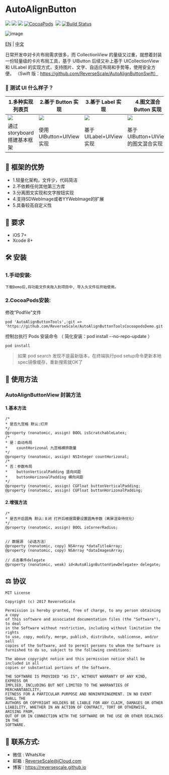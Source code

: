 # AutoAlignButton

![](https://img.shields.io/badge/platform-iOS-red.svg) 
![](https://img.shields.io/badge/language-Objective--C-orange.svg) 
![](https://img.shields.io/badge/download-791K-brightgreen.svg)
[![CocoaPods](http://img.shields.io/cocoapods/v/AutoAlignButtonTools.svg?style=flat)](http://cocoapods.org/pods/AutoAlignButtonTools)&nbsp;
![](https://img.shields.io/badge/license-MIT%20License-brightgreen.svg) 
[![Build Status](https://travis-ci.org/ReverseScale/AutoAlignButton.svg?branch=master)](https://travis-ci.org/ReverseScale/AutoAlignButton.svg?branch=master)

![image](http://og1yl0w9z.bkt.clouddn.com/17-6-30/11846761.jpg)

[EN](https://github.com/ReverseScale/AutoAlignButton) | [中文](https://github.com/ReverseScale/AutoAlignButton/blob/master/README_zh.md)

日常开发中对卡片布局需求很多，而 CollectionView 的量级又过重，就想着封装一份轻量级的卡片布局工具，基于 UIButton 后续又补上基于 UICollectionView 和 UILabel 的实现方式，支持图片、文字、自适应布局和手势等，使用安全方便。
（Swift 版：https://github.com/ReverseScale/AutoAlignButtonSwift）

### 🎨 测试 UI 什么样子？

|1.多种实现列表页 |2.基于 Button 实现 |3.基于 Label 实现 |4.图文混合 Button 实现 |
| ------------- | ------------- | ------------- | ------------- | 
| ![](http://og1yl0w9z.bkt.clouddn.com/18-3-15/96183113.jpg) | ![](http://og1yl0w9z.bkt.clouddn.com/18-3-15/79297328.jpg) | ![](http://og1yl0w9z.bkt.clouddn.com/18-3-15/48664315.jpg) | ![](http://og1yl0w9z.bkt.clouddn.com/18-3-15/18178223.jpg) |
| 通过 storyboard 搭建基本框架 | 使用 UIButton+UIView 实现 | 基于 UILabel+UIView 实现 | 基于 UIButton+UIView 的图文混合实现 |

##  🚀 框架的优势
* 1.轻量化架构，文件少，代码简洁
* 2.不依赖任何其他第三方库
* 3.分离图文实现和文字按钮实现
* 4.支持SDWebImage或者YYWebImage的扩展
* 5.具备较高自定义性

##  🤖 要求
* iOS 7+
* Xcode 8+

##  🛠 安装
### 1.手动安装:
`下载Demo后,将功能文件夹拖入到项目中, 导入头文件后开始使用。`
### 2.CocoaPods安装:
修改“Podfile”文件
```
pod 'AutoAlignButtonTools',:git => 'https://github.com/ReverseScale/AutoAlignButtonToolsCocoapodsDemo.git'
```
控制台执行 Pods 安装命令 （ 简化安装：pod install --no-repo-update ）
```
pod install
```
> 如果 pod search 发现不是最新版本，在终端执行pod setup命令更新本地spec镜像缓存，重新搜索就OK了

##  🎯 使用方法
### AutoAlignButtonView 封装方法
#### 1.基本方法 
```objc
/*
* 是否九宫格 默认:打开
*/
@property (nonatomic, assign) BOOL isScratchableLatex;
/*
* 是：自动布局
*    countHorizonal 九宫格横排数量
*/
@property (nonatomic, assign) NSInteger countHorizonal;
/*
* 否：参数布局
*    buttonVerticalPadding 竖向间距
*    buttonHorizonalPadding 横向间距
*/
@property (nonatomic, assign) CGFloat buttonVerticalPadding;
@property (nonatomic, assign) CGFloat buttonHorizonalPadding;

```
#### 2.增强方法

```objc
/*
* 是否开启圆角 默认:关闭 打开后根据需要设置圆角参数（离屏渲染待优化）
*/
@property (nonatomic, assign) BOOL isCornerRadius;


// 数据源 （必选方法）
@property (nonatomic, copy) NSArray *dataTitleArray;
@property (nonatomic, copy) NSArray *dataImagesArray;

// 点击事件delegate
@property (nonatomic, weak) id<AutoAlignButtonViewDelegate> delegate;

```


## ⚖ 协议

```
MIT License

Copyright (c) 2017 ReverseScale

Permission is hereby granted, free of charge, to any person obtaining a copy
of this software and associated documentation files (the "Software"), to deal
in the Software without restriction, including without limitation the rights
to use, copy, modify, merge, publish, distribute, sublicense, and/or sell
copies of the Software, and to permit persons to whom the Software is
furnished to do so, subject to the following conditions:

The above copyright notice and this permission notice shall be included in all
copies or substantial portions of the Software.

THE SOFTWARE IS PROVIDED "AS IS", WITHOUT WARRANTY OF ANY KIND, EXPRESS OR
IMPLIED, INCLUDING BUT NOT LIMITED TO THE WARRANTIES OF MERCHANTABILITY,
FITNESS FOR A PARTICULAR PURPOSE AND NONINFRINGEMENT. IN NO EVENT SHALL THE
AUTHORS OR COPYRIGHT HOLDERS BE LIABLE FOR ANY CLAIM, DAMAGES OR OTHER
LIABILITY, WHETHER IN AN ACTION OF CONTRACT, TORT OR OTHERWISE, ARISING FROM,
OUT OF OR IN CONNECTION WITH THE SOFTWARE OR THE USE OR OTHER DEALINGS IN THE
SOFTWARE.
```


## 😬 联系方式:
* 微信 : WhatsXie
* 邮箱 : ReverseScale@iCloud.com
* 博客 : https://reversescale.github.io

